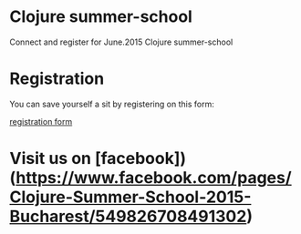 # Clojure summer-school
Connect and register for June.2015 Clojure summer-school

# Registration

You can save yourself a sit by registering on this form:

[registration form](http://goo.gl/forms/m7zD6zGmFn)

# Visit us on [facebook])(https://www.facebook.com/pages/Clojure-Summer-School-2015-Bucharest/549826708491302)
